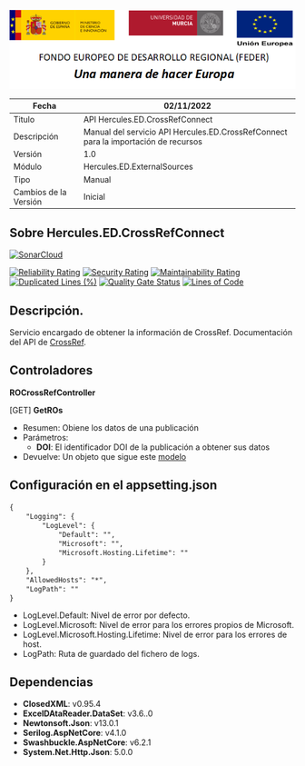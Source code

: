 ![](../../../Docs/media/CabeceraDocumentosMD.png)

| Fecha         | 02/11/2022                                                  |
| ------------- | ------------------------------------------------------------ |
|Titulo|API Hercules.ED.CrossRefConnect| 
|Descripción|Manual del servicio API Hercules.ED.CrossRefConnect para la importación de recursos|
|Versión|1.0|
|Módulo|Hercules.ED.ExternalSources|
|Tipo|Manual|
|Cambios de la Versión| Inicial |

## Sobre Hercules.ED.CrossRefConnect

[![SonarCloud](https://sonarcloud.io/images/project_badges/sonarcloud-white.svg)](https://sonarcloud.io/summary/new_code?id=Hercules.ED.CrossRefConnect)

[![Reliability Rating](https://sonarcloud.io/api/project_badges/measure?project=Hercules.ED.CrossRefConnect&metric=reliability_rating)](https://sonarcloud.io/summary/new_code?id=Hercules.ED.CrossRefConnect)
[![Security Rating](https://sonarcloud.io/api/project_badges/measure?project=Hercules.ED.CrossRefConnect&metric=security_rating)](https://sonarcloud.io/summary/new_code?id=Hercules.ED.CrossRefConnect)
[![Maintainability Rating](https://sonarcloud.io/api/project_badges/measure?project=Hercules.ED.CrossRefConnect&metric=sqale_rating)](https://sonarcloud.io/summary/new_code?id=Hercules.ED.CrossRefConnect)
[![Duplicated Lines (%)](https://sonarcloud.io/api/project_badges/measure?project=Hercules.ED.CrossRefConnect&metric=duplicated_lines_density)](https://sonarcloud.io/summary/new_code?id=Hercules.ED.CrossRefConnect)
[![Quality Gate Status](https://sonarcloud.io/api/project_badges/measure?project=Hercules.ED.CrossRefConnect&metric=alert_status)](https://sonarcloud.io/summary/new_code?id=Hercules.ED.CrossRefConnect)
[![Lines of Code](https://sonarcloud.io/api/project_badges/measure?project=Hercules.ED.CrossRefConnect&metric=ncloc)](https://sonarcloud.io/summary/new_code?id=Hercules.ED.CrossRefConnect)

## Descripción.
Servicio encargado de obtener la información de CrossRef. Documentación del API de [CrossRef](https://www.crossref.org/documentation/retrieve-metadata/rest-api/). 

## Controladores

**ROCrossRefController**

[GET] **GetROs**
- Resumen: Obiene los datos de una publicación
- Parámetros: 
	- **DOI**: El identificador DOI de la publicación a obtener sus datos
- Devuelve: Un objeto que sigue este [modelo](https://github.com/HerculesCRUE/HerculesED/blob/main/src/Hercules.ED.ExternalSources/Hercules.ED.CrossRefConnect/ROs/CrossRef/Models/ROPublicationModel.cs)

## Configuración en el appsetting.json
```json{
{
	"Logging": {
		"LogLevel": {
			"Default": "",
			"Microsoft": "",
			"Microsoft.Hosting.Lifetime": ""
		}
	},
	"AllowedHosts": "*",
	"LogPath": ""
}
```

- LogLevel.Default: Nivel de error por defecto.
- LogLevel.Microsoft: Nivel de error para los errores propios de Microsoft.
- LogLevel.Microsoft.Hosting.Lifetime: Nivel de error para los errores de host.
- LogPath: Ruta de guardado del fichero de logs.

## Dependencias
- **ClosedXML**: v0.95.4
- **ExcelDAtaReader.DataSet**: v3.6..0
- **Newtonsoft.Json**: v13.0.1
- **Serilog.AspNetCore**: v4.1.0
- **Swashbuckle.AspNetCore**: v6.2.1
- **System.Net.Http.Json**: 5.0.0
